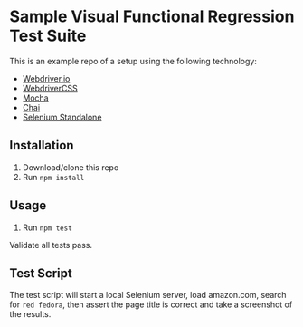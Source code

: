 # Sample Visual Functional Regression Test Suite

This is an example repo of a setup using the following technology:

- [Webdriver.io](webdriver.io)
- [WebdriverCSS](https://github.com/webdriverio/webdrivercss)
- [Mocha](mochajs.org)
- [Chai](chaijs.com)
- [Selenium Standalone](https://github.com/vvo/selenium-standalone)

## Installation

1. Download/clone this repo
1. Run `npm install`

## Usage 

1. Run `npm test`

Validate all tests pass.

## Test Script

The test script will start a local Selenium server, load amazon.com, search for `red fedora`, then assert the page title is correct and take a screenshot of the results.
